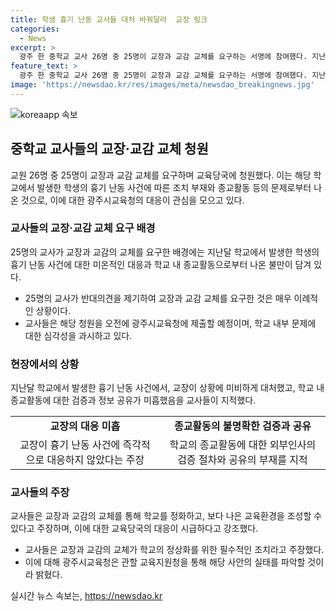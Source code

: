```yaml
---
title: 학생 흉기 난동 교사들 대처 바꿔달라  교장 링크
categories:
  - News
excerpt: >
  광주 한 중학교 교사 26명 중 25명이 교장과 교감 교체를 요구하는 서명에 참여했다. 지난달 학생의 흉기 난동 사건이 발생한 후, 교사들은 교장의 미동과 교회 인사들에 의한 성경공부로 학교가 어둡고 비행정적이라고 지적했다. 광주시교육청은 관계자를 통해 사안의 실태를 파악할 예정이다. 교사들은 학교의 정상화를 위해 교장과 교감 교체가 필요하다고 주장했다.
feature_text: >
  광주 한 중학교 교사 26명 중 25명이 교장과 교감 교체를 요구하는 서명에 참여했다. 지난달 학생의 흉기 난동 사건이 발생한 후, 교사들은 교장의 미동과 교회 인사들에 의한 성경공부로 학교가 어둡고 비행정적이라고 지적했다. 광주시교육청은 관계자를 통해 사안의 실태를 파악할 예정이다. 교사들은 학교의 정상화를 위해 교장과 교감 교체가 필요하다고 주장했다.
image: 'https://newsdao.kr/res/images/meta/newsdao_breakingnews.jpg'
---
```


<p><img src="https://newsdao.kr/res/images/meta/newsdao_breakingnews.jpg" alt="koreaapp 속보" /></p>

<h2 data-ke-size="size26">중학교 교사들의 교장·교감 교체 청원</h2>

<p>교원 26명 중 25명이 교장과 교감 교체를 요구하며 교육당국에 청원했다. 이는 해당 학교에서 발생한 학생의 흉기 난동 사건에 따른 조치 부재와 종교활동 등의 문제로부터 나온 것으로, 이에 대한 광주시교육청의 대응이 관심을 모으고 있다.</p>

<p data-ke-size="size16"></p>

<h3>교사들의 교장·교감 교체 요구 배경</h3>

<p>25명의 교사가 교장과 교감의 교체를 요구한 배경에는 지난달 학교에서 발생한 학생의 흉기 난동 사건에 대한 미온적인 대응과 학교 내 종교활동으로부터 나온 불만이 담겨 있다.</p>

<ul>
  <li>25명의 교사가 반대의견을 제기하여 교장과 교감 교체를 요구한 것은 매우 이례적인 상황이다.</li>
  <li>교사들은 해당 청원을 오전에 광주시교육청에 제출할 예정이며, 학교 내부 문제에 대한 심각성을 과시하고 있다.</li>
</ul>

<p data-ke-size="size16"></p>

<h3>현장에서의 상황</h3>

<p>지난달 학교에서 발생한 흉기 난동 사건에서, 교장이 상황에 미비하게 대처했고, 학교 내 종교활동에 대한 검증과 정보 공유가 미흡했음을 교사들이 지적했다.</p>

<table>
  <tr>
    <td style="text-align: center; height: 17px;"><b>교장의 대응 미흡</b></td>
    <td style="text-align: center; height: 17px;"><b>종교활동의 불명확한 검증과 공유</b></td>
  </tr>
  <tr>
    <td style="text-align: center; height: 17px;">교장이 흉기 난동 사건에 즉각적으로 대응하지 않았다는 주장</td>
    <td style="text-align: center; height: 17px;">학교의 종교활동에 대한 외부인사의 검증 절차와 공유의 부재를 지적</td>
  </tr>
</table>

<p data-ke-size="size16"></p>

<h3>교사들의 주장</h3>

<p>교사들은 교장과 교감의 교체를 통해 학교를 정화하고, 보다 나은 교육환경을 조성할 수 있다고 주장하며, 이에 대한 교육당국의 대응이 시급하다고 강조했다.</p>

<ul>
  <li>교사들은 교장과 교감의 교체가 학교의 정상화를 위한 필수적인 조치라고 주장했다.</li>
  <li>이에 대해 광주시교육청은 관할 교육지원청을 통해 해당 사안의 실태를 파악할 것이라 밝혔다.</li>
</ul>

<p data-ke-size="size16"></p>
실시간 뉴스 속보는, <a href="https://newsdao.kr" rel="dofollow">https://newsdao.kr</a>


